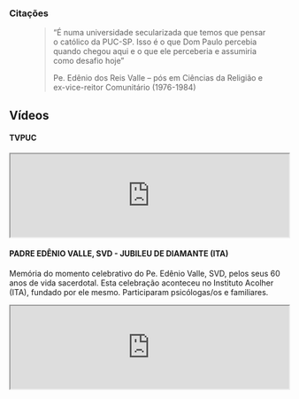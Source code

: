 ### Citações

<figure>
<blockquote cite="https://j.pucsp.br/noticia/dom-paulo-o-homem-livre-e-seu-legado-puc-sp">
<p>
“É numa universidade secularizada que temos que pensar o católico da PUC-SP.
Isso é o que Dom Paulo percebia quando chegou aqui e o que ele perceberia
e assumiria como desafio hoje”
</p>
<figcaption>
Pe. Edênio dos Reis Valle – pós em Ciências da Religião e ex-vice-reitor Comunitário (1976-1984)
</figcaption>
</figure>

## Vídeos

#### TVPUC

<div class="videoWrapper">
<iframe width="100%" src="https://www.youtube.com/embed/jw3q5DVwGbA" allow="accelerometer; autoplay; clipboard-write; encrypted-media; gyroscope; picture-in-picture" allowfullscreen></iframe>
</div>

####  PADRE EDÊNIO VALLE, SVD - JUBILEU DE DIAMANTE (ITA)

Memória do momento celebrativo do Pe. Edênio Valle, SVD, pelos seus 60 anos de
vida sacerdotal. Esta celebração aconteceu no Instituto Acolher (ITA), fundado
por ele mesmo. Participaram psicólogas/os e familiares.

<div class="videoWrapper">
<iframe width="100%" src="https://www.youtube.com/embed/pZlWEg6Ccgg" allow="accelerometer; autoplay; clipboard-write; encrypted-media; gyroscope; picture-in-picture" allowfullscreen></iframe>
</div>
